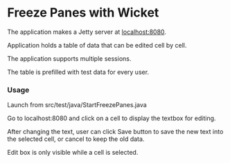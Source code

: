 <h1>Freeze Panes with Wicket</h1>
<p>The application makes a Jetty server at <a href="http://localhost:8080">localhost:8080</a>.</p>
<p>Application holds a table of data that can be edited cell by cell.</p>
<p>The application supports multiple sessions.</p>
<p>The table is prefilled with test data for every user.</p>
<h3>Usage</h3>
<p>Launch from src/test/java/StartFreezePanes.java</p>
<p>Go to localhost:8080 and click on a cell to display the textbox for editing.</p>
<p>After changing the text, user can click Save button to save the new text into the selected cell, or cancel to keep the old data.</p>
<p>Edit box is only visible while a cell is selected.</p>
